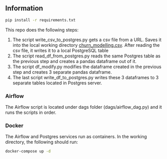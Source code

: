 ## Information

```bash
pip install -r requirements.txt

```

This repo does the following steps:

1. The script write_csv_to_postgres.py gets a csv file from a URL. Saves it into the local working directory [churn_modelling.csv](https://raw.githubusercontent.com/dogukannulu/datasets/master/Churn_Modelling.csv). After reading the csv file, it writes it to a local PostgreSQL table
2. The script read_df_from_postgres.py reads the same Postgres table as the previous step and creates a pandas dataframe out of it.
3. The script df_modify.py modifies the dataframe created in the previous step and creates 3 separate pandas dataframe. 
4. The last script write_df_to_postgres.py writes these 3 dataframes to 3 separate tables located in Postgres server. 


### Airflow

The Airflow script is located under dags folder (dags/airflow_dag.py) and it runs the scripts in order.

### Docker

The Airflow and Postgres services run as containers. In the working directory, the following should run:

```bash
docker-compose up -d

```